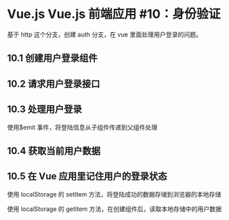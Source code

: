 # Vue.js Vue.js 前端应用 #10：身份验证

基于 http 这个分支，创建 auth 分支，在 vue 里面处理用户登录的问题。

## 10.1 创建用户登录组件

## 10.2 请求用户登录接口

## 10.3 处理用户登录

使用$emit 事件，将登陆信息从子组件传递到父组件处理

## 10.4 获取当前用户数据

## 10.5 在 Vue 应用里记住用户的登录状态

使用 localStorage 的 setItem 方法，将登陆成功的数据存储到浏览器的本地存储

使用 localStorage 的 getItem 方法，在创建组件后，读取本地存储中的用户数据

